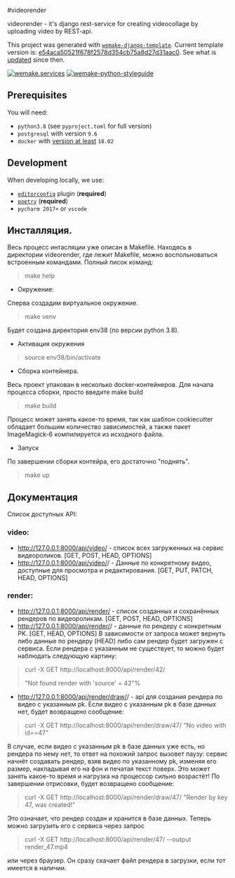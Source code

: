 #videorender

videorender - it's django rest-service for creating videocollage by uploading video by REST-api.

This project was generated with [`wemake-django-template`](https://github.com/wemake-services/wemake-django-template). Current template version is: [e54aca50521f678f2578d354cb75a8d27d31aac0](https://github.com/wemake-services/wemake-django-template/tree/e54aca50521f678f2578d354cb75a8d27d31aac0). See what is [updated](https://github.com/wemake-services/wemake-django-template/compare/e54aca50521f678f2578d354cb75a8d27d31aac0...master) since then.


[![wemake.services](https://img.shields.io/badge/%20-wemake.services-green.svg?label=%20&logo=data%3Aimage%2Fpng%3Bbase64%2CiVBORw0KGgoAAAANSUhEUgAAABAAAAAQCAMAAAAoLQ9TAAAABGdBTUEAALGPC%2FxhBQAAAAFzUkdCAK7OHOkAAAAbUExURQAAAAAAAAAAAAAAAAAAAAAAAAAAAAAAAP%2F%2F%2F5TvxDIAAAAIdFJOUwAjRA8xXANAL%2Bv0SAAAADNJREFUGNNjYCAIOJjRBdBFWMkVQeGzcHAwksJnAPPZGOGAASzPzAEHEGVsLExQwE7YswCb7AFZSF3bbAAAAABJRU5ErkJggg%3D%3D)](https://wemake.services) 
[![wemake-python-styleguide](https://img.shields.io/badge/style-wemake-000000.svg)](https://github.com/wemake-services/wemake-python-styleguide)


## Prerequisites

You will need:

- `python3.8` (see `pyproject.toml` for full version)
- `postgresql` with version `9.6`
- `docker` with [version at least](https://docs.docker.com/compose/compose-file/#compose-and-docker-compatibility-matrix) `18.02`


## Development

When developing locally, we use:

- [`editorconfig`](http://editorconfig.org/) plugin (**required**)
- [`poetry`](https://github.com/python-poetry/poetry) (**required**)
- `pycharm 2017+` or `vscode`


## Инсталляция.

Весь процесс интасляции уже описан в Makefile. Находясь в директории videorender, где лежит Makefile, можно воспольноваться встроенным командами. Полный писок команд:

> make help

* Окружение:

Сперва создадим виртуальное окружение.

> make venv

Будет создана директория env38 (по версии python 3.8). 

* Активация окружения

> source env38/bin/activate

* Сборка контейнера.

Весь проект упакован в несколько docker-контейнеров. Для начала процесса сборки, просто введите make build

> make build

Процесс может занять какое-то время, так как шаблон cookiecutter обладает большим количество зависимостей, а также пакет ImageMagick-6 компилируется из исходного файла. 

* Запуск

По завершении сборки контейра, его достаточно "поднять".

> make up



## Документация 

Список доступных API:

### video:
* http://127.0.0.1:8000/api/video/ - список всех загруженных на сервис видеороликов. [GET, POST, HEAD, OPTIONS]
* http://127.0.0.1:8000/api/video/<pk>/ - Данные по конкретному видео, доступные для просмотра и редактирования. [GET, PUT, PATCH, HEAD, OPTIONS]

### render:
* http://127.0.0.1:8000/api/render/ - список созданных и сохранённых рендеров по видеороликам. [GET, POST, HEAD, OPTIONS]
* http://127.0.0.1:8000/api/render/<pk>/ - данные по рендеру с конкретным PK.  [GET, HEAD, OPTIONS]
В зависимости от запроса может вернуть либо данные по рендеру (HEAD) либо сам рендер будет загружен с сервиса. Если рендера с указанным <pk> не существует, то можно будет наблюдать следующую картину:

> curl -X GET http://localhost:8000/api/render/42/
> 
> "Not found render with 'source' = 42"%
* http://127.0.0.1:8000/api/render/draw/<pk>/ - api для создания рендера по видео с указанным pk. Если видео с указанным pk в базе данных нет, будет возвращено сообщение:

> curl -X GET http://localhost:8000/api/render/draw/47/ 
> "No video with id==47" 

В случае, если видео с указанным pk в базе данных уже есть, но рендера по нему нет, то ответ на похожий запрос вызовет паузу: сервис начнёт создавать рендер, взяв видео по указанному pk, изменяя его размер, накладывая его на фон и печатая текст поверх. Это может занять какое-то время и нагрузка на процессор сильно возрастёт!
По завершении отрисовки, будет возвращено сообщение:

> curl -X GET http://localhost:8000/api/render/draw/47/ 
> "Render by key 47, was created!"

Это означает, что рендер создан и хранится в базе данных. Теперь можно загрузить его с сервиса через запрос

> curl -X GET http://localhost:8000/api/render/47/ --output render_47.mp4

или через браузер. Он сразу скачает файл рендера в загрузки, если тот имеется в наличии.

 

